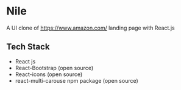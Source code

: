# Nile

A UI clone of https://www.amazon.com/ landing page with React.js

## Tech Stack

- React js
- React-Bootstrap (open source)
- React-icons (open source)
- react-multi-carouse npm package (open source)
